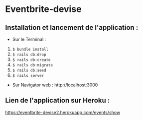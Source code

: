 # Eventbrite-devise

## Installation et lancement de l'application :

- Sur le Terminal :
1. ```$ bundle install```
2. ```$ rails db:drop```
3. ```$ rails db:create```
4. ```$ rails db:migrate```
5. ```$ rails db:seed```
6. ```$ rails server```

- Sur Navigator web :
http://localhost:3000

## Lien de l'application sur Heroku :
https://eventbrite-devise2.herokuapp.com/events/show